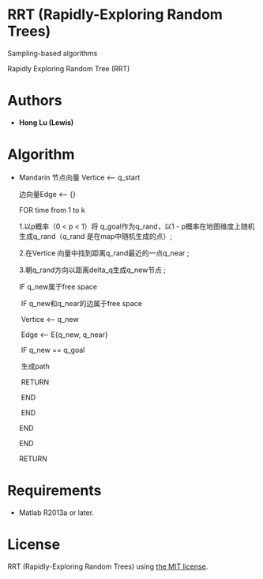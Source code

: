 RRT (Rapidly-Exploring Random Trees)
=====


Sampling-based algorithms

Rapidly Exploring Random Tree (RRT)

Authors
=======
- **Hong Lu (Lewis)**

Algorithm
=========
- Mandarin
  节点向量 Vertice <-- q_start 

  边向量Edge <-- {}

  FOR time from 1 to k

  1.以p概率（0 < p < 1）将 q_goal作为q_rand，以1 - p概率在地图维度上随机生成q_rand（q_rand 是在map中随机生成的点）;

  2.在Vertice 向量中找到距离q_rand最近的一点q_near ;

  3.朝q_rand方向以距离delta_q生成q_new节点 ;

  IF q_new属于free space

  ​	IF q_new和q_near的边属于free space

  ​		Vertice <-- q_new

  ​		Edge <-- E{q_new, q_near}

  ​		IF q_new == q_goal

  ​			生成path

  ​			RETURN

  ​		END

  ​	END

  END

  END

  RETURN

Requirements
============
- Matlab R2013a or later.

License
============
RRT (Rapidly-Exploring Random Trees) using [the MIT license](LICENSE).
